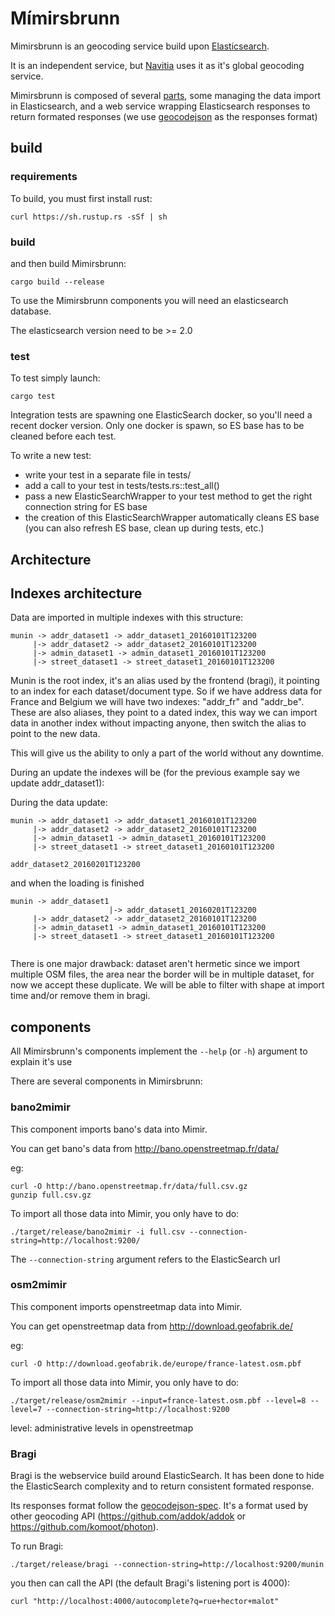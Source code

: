 # Mímirsbrunn

Mimirsbrunn is an geocoding service build upon [Elasticsearch](https://www.elastic.co).

It is an independent service, but [Navitia](https://github.com/CanalTP/navitia) uses it as it's global geocoding service.

Mimirsbrunn is composed of several [parts](#components), some managing the data import in Elasticsearch, and a web service wrapping Elasticsearch responses to return formated responses (we use [geocodejson](https://github.com/geocoders/geocodejson-spec) as the responses format)

## build

### requirements

To build, you must first install rust:

```shell
curl https://sh.rustup.rs -sSf | sh
```

### build
and then build Mimirsbrunn:

```shell
cargo build --release
```

To use the Mimirsbrunn components you will need an elasticsearch database.

The elasticsearch version need to be >= 2.0

### test

To test simply launch:

```shell
cargo test
```

Integration tests are spawning one ElasticSearch docker, so you'll need a recent docker version. Only one docker is spawn, so ES base has to be cleaned before each test.

To write a new test:

- write your test in a separate file in tests/
- add a call to your test in tests/tests.rs::test_all()
- pass a new ElasticSearchWrapper to your test method to get the right connection string for ES base
- the creation of this ElasticSearchWrapper automatically cleans ES base (you can also refresh ES base, clean up during tests, etc.)

## Architecture

## Indexes architecture

Data are imported in multiple indexes with this structure:
```
munin -> addr_dataset1 -> addr_dataset1_20160101T123200
     |-> addr_dataset2 -> addr_dataset2_20160101T123200
     |-> admin_dataset1 -> admin_dataset1_20160101T123200
     |-> street_dataset1 -> street_dataset1_20160101T123200
```

Munin is the root index, it's an alias used by the frontend (bragi), it pointing to an index for each dataset/document type.
So if we have address data for France and Belgium we will have two indexes: "addr_fr" and "addr_be". These are also aliases, they point to a dated index, this way we can import data in another index without impacting anyone, then switch the alias to point to the new data.

This will give us the ability to only a part of the world without any downtime.

During an update the indexes will be (for the previous example say we update addr_dataset1):

During the data update:
```
munin -> addr_dataset1 -> addr_dataset1_20160101T123200
     |-> addr_dataset2 -> addr_dataset2_20160101T123200
     |-> admin_dataset1 -> admin_dataset1_20160101T123200
     |-> street_dataset1 -> street_dataset1_20160101T123200

addr_dataset2_20160201T123200
```

and when the loading is finished
```
munin -> addr_dataset1
                      |-> addr_dataset1_20160201T123200
     |-> addr_dataset2 -> addr_dataset2_20160101T123200
     |-> admin_dataset1 -> admin_dataset1_20160101T123200
     |-> street_dataset1 -> street_dataset1_20160101T123200


```


There is one major drawback: dataset aren't hermetic since we import multiple OSM files, the area near the border will be in multiple dataset, for now we accept these duplicate. We will be able to filter with shape at import time and/or remove them in bragi.

## <a name=components> components

All Mimirsbrunn's components implement the `--help` (or `-h`) argument to explain it's use

There are several components in Mimirsbrunn:

### bano2mimir

This component imports bano's data into Mimir.

You can get bano's data from <http://bano.openstreetmap.fr/data/>

eg:

```shell
curl -O http://bano.openstreetmap.fr/data/full.csv.gz
gunzip full.csv.gz
```

To import all those data into Mimir, you only have to do:

```shell
./target/release/bano2mimir -i full.csv --connection-string=http://localhost:9200/
```

The `--connection-string` argument refers to the ElasticSearch url

### osm2mimir

This component imports openstreetmap data into Mimir.

You can get openstreetmap data from <http://download.geofabrik.de/>

eg:

```shell
curl -O http://download.geofabrik.de/europe/france-latest.osm.pbf
```

To import all those data into Mimir, you only have to do:

```shell
./target/release/osm2mimir --input=france-latest.osm.pbf --level=8 --level=7 --connection-string=http://localhost:9200
```

level: administrative levels in openstreetmap

### Bragi

Bragi is the webservice build around ElasticSearch.
It has been done to hide the ElasticSearch complexity and to return consistent formated response.

Its responses format follow the [geocodejson-spec](https://github.com/geocoders/geocodejson-spec). It's a format used by other geocoding API (https://github.com/addok/addok or https://github.com/komoot/photon).

To run Bragi:

```shell
./target/release/bragi --connection-string=http://localhost:9200/munin
```

you then can call the API (the default Bragi's listening port is 4000):
```
curl "http://localhost:4000/autocomplete?q=rue+hector+malot"
```
